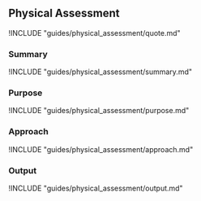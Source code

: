 ## Physical Assessment

!INCLUDE "guides/physical_assessment/quote.md"

### Summary

!INCLUDE "guides/physical_assessment/summary.md"

### Purpose

!INCLUDE "guides/physical_assessment/purpose.md"

### Approach

!INCLUDE "guides/physical_assessment/approach.md"

### Output

!INCLUDE "guides/physical_assessment/output.md"
